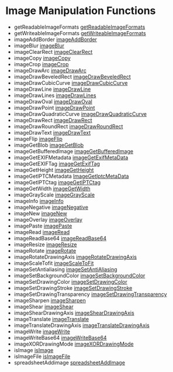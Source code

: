 # Image Manipulation Functions

- getReadableImageFormats [getReadableImageFormats](functions/getReadableImageFormats.md)
- getWriteableImageFormats [getWriteableImageFormats](functions/getWriteableImageFormats.md)
- imageAddBorder [imageAddBorder](functions/imageAddBorder.md)
- imageBlur [imageBlur](functions/imageBlur.md)
- imageClearRect [imageClearRect](functions/imageClearRect.md)
- imageCopy [imageCopy](functions/imageCopy.md)
- imageCrop [imageCrop](functions/imageCrop.md)
- imageDrawArc [imageDrawArc](functions/imageDrawArc.md)
- imageDrawBeveledRect [imageDrawBeveledRect](functions/imageDrawBeveledRect.md)
- imageDrawCubicCurve [imageDrawCubicCurve](functions/imageDrawCubicCurve.md)
- imageDrawLine [imageDrawLine](functions/imageDrawLine.md)
- imageDrawLines [imageDrawLines](functions/imageDrawLines.md)
- imageDrawOval [imageDrawOval](functions/imageDrawOval.md)
- imageDrawPoint [imageDrawPoint](functions/imageDrawPoint.md)
- imageDrawQuadraticCurve [imageDrawQuadraticCurve](functions/imageDrawQuadraticCurve.md)
- imageDrawRect [imageDrawRect](functions/imageDrawRect.md)
- imageDrawRoundRect [imageDrawRoundRect](functions/imageDrawRoundRect.md)
- imageDrawText [imageDrawText](functions/imageDrawText.md)
- imageFlip [imageFlip](functions/imageFlip.md)
- imageGetBlob [imageGetBlob](functions/imageGetBlob.md)
- imageGetBufferedImage [imageGetBufferedImage](functions/imageGetBufferedImage.md)
- imageGetEXIFMetadata [imageGetExifMetaData](functions/imageGetExifMetaData.md)
- imageGetEXIFTag [imageGetExifTag](functions/imageGetExifTag.md)
- imageGetHeight [imageGetHeight](functions/imageGetHeight.md)
- imageGetIPTCMetadata [ImageGetIptcMetaData](functions/ImageGetIptcMetaData.md)
- imageGetIPTCtag [imageGetIPTCtag](functions/imageGetIPTCtag.md)
- imageGetWidth [imageGetWidth](functions/imageGetWidth.md)
- imageGrayScale [imageGrayScale](functions/imageGrayScale.md)
- imageInfo [imageInfo](functions/imageInfo.md)
- imageNegative [imageNegative](functions/imageNegative.md)
- imageNew [imageNew](functions/imageNew.md)
- imageOverlay [imageOverlay](functions/imageOverlay.md)
- imagePaste [imagePaste](functions/imagePaste.md)
- imageRead [imageRead](functions/imageRead.md)
- imageReadBase64 [imageReadBase64](functions/imageReadBase64.md)
- imageResize [imageResize](functions/imageResize.md)
- imageRotate [imageRotate](functions/imageRotate.md)
- imageRotateDrawingAxis [imageRotateDrawingAxis](functions/imageRotateDrawingAxis.md)
- imageScaleTofit [imageScaleToFit](functions/imageScaleToFit.md)
- imageSetAntialiasing [imageSetAntiAliasing](functions/imageSetAntiAliasing.md)
- imageSetBackgroundColor [imageSetBackgroundColor](functions/imageSetBackgroundColor.md)
- imageSetDrawingColor [imageSetDrawingColor](functions/imageSetDrawingColor.md)
- imageSetDrawingStroke [imageSetDrawingStroke](functions/imageSetDrawingStroke.md)
- imageSetDrawingTransparency [imageSetDrawingTransparency](functions/imageSetDrawingTransparency.md)
- imageSharpen [imageSharpen](functions/imageSharpen.md)
- imageShear [imageShear](functions/imageShear.md)
- imageShearDrawingAxis [imageShearDrawingAxis](functions/imageShearDrawingAxis.md)
- imageTranslate [imageTranslate](functions/imageTranslate.md)
- imageTranslateDrawingAxis [imageTranslateDrawingAxis](functions/imageTranslateDrawingAxis.md)
- imageWrite [imageWrite](functions/imageWrite.md)
- imageWriteBase64 [imageWriteBase64](functions/imageWriteBase64.md)
- imageXORDrawingMode [imageXORDrawingMode](functions/imageXORDrawingMode.md)
- isImage [isImage](functions/isImage.md)
- isImageFile [isImageFile](functions/isImageFile.md)
- spreadsheetAddimage [spreadsheetAddImage](functions/spreadsheetAddImage.md)
